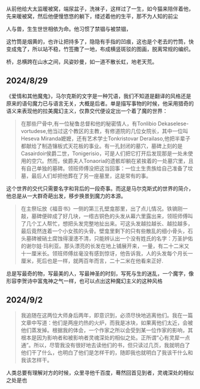 从前他给大太监暖被窝，端尿盆子，洗袜子，这样过了一生，如今猫来陪伴着他，先来暖被窝，然后他便慢悠悠的躺下，缕述着他的生平，那不为人知的前尘

人与兽，生生世世相依为命。他习惯了禁锢与被禁锢，

这竹筒是烟黄的，也许让把持多了，隐隐有手指的凹痕，这也是个老去的竹筒，快变成鬼了，所以站不稳，竹签撒了一地，布成横竖斑驳的图画，脱离常规的编织。

桥，总横跨在山水之间，风姿妙曼，如一道不散长虹，地老天荒。


## 2024/8/29
《爱情和其他魔鬼》，马尔克斯的文字是一种咒语，我们不知道是翻译的风格还是原来的语句魔力已与语言无关，大概是后者。单是描写事物的时候，他采用猎奇的语义来表现他的拉美魔幻主义，仅靠交代便设定出一个着了魔的世界：
> 在那些尸骨中,有一位秘鲁总督和他的秘密情人，有Tonlibio Dekaselese-vortudese,他当过这个教区的主教，有修道院的几位女院长，其中一位叫Heseva Miranda嬷嬷，还有艺术学士Tonkristovar Derailaso,他把半辈子都献给了制造镶板式天花板的事业。有一孔封闭的墓穴，墓碑上刻的是Casairdoir侯爵二世，Tonigerisio，可是人们把它打开后发现那是一处未使用的空穴。然而，侯爵夫人Tonaoria的遗骸却躺在紧挨着的一处墓穴里，且有自己单独的墓碑。领班师傅没把这当回事：一位土生贵族给自己准备了坟墓，最后人们却把他葬在了另一座墓里，这是常有的事。

这个世界的交代只需要名字和背后的一段奇事。而这是马尔克斯式的世界的简介，他总是从一大群奇葩出发，移步换景到魔力的本源。

> 在主祭坛放《福音书》一侧的第三孔壁龛那里，出了点儿情况。铁镐刚一敲，墓碑便碎成了好几块，一绺古铜色的头发从幕六里露出来，领班师傅叫了几个工人帮忙，想把头发完整地扯出来。可这头发越拉越长、越拉越多，最后竟然连着一个小女孩的头骨。壁龛里剩下的只有些散乱的细小骨头，石头墓碑被硝土腐蚀得漫漶不清，只能辨认出一个没有姓氏的名字：万圣护佑的谢尔娃·玛利亚。那头漂亮的长发在地上铺展开来，一量，有二十二米又十一厘米长。领班师傅丝毫没有感到惊讶，他告诉我，人的头发每个月长一厘米，死后也是一样，就两百年而言，二十二米在他看来正好.

总是写最奇的物，写最美的人，写最神圣的时刻，写死与生的迷乱，一个魔字，像形容李贺诗中富鬼神之气一样，也可以点出这种魔幻主义的这种风格

## 2024/9/2
> 我追随在这两位大师身后两年，即意识到，必须尽快地逃离他们。我在一篇文章中写道：他们是两座灼热的火炉，而我是冰块，如果离他们太近，会被他们蒸发掉。根据我的体会，一个作家之所以会受到某一位作家的影响，其根本是因为影响者和被影响者灵魂深处的相似之处。正所谓“心有灵犀一点通”。所以，尽管我没有很好地去读他们的书，但只读过几页，我就明白了他们干了什么，也明白了他们是怎样干的，随即我也就明白了我该干什么和我该怎样干。


人类总要有理解对方的时候，众里寻他千百度，蓦然回首见到者，灵魂深处的相似之处是也